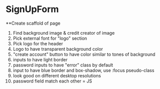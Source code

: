 # SignUpForm

**Create scaffold of page 

1) Find background image & credit creator of image
2) Pick external font for "logo" section 
3) Pick logo for the header 
4) Logo to have transparent background color 
5) "create account" button to have color similar to tones of background
6) inputs to have light border
7) password inputs to have "error" class by default 
8) input to have blue border and box-shadow, use :focus pseudo-class
9) look good on different desktop resolutions 
10) password field match each other = JS 